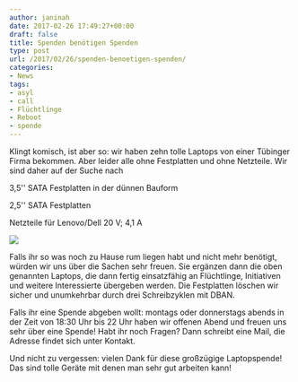 ```yaml
---
author: janinah
date: 2017-02-26 17:49:27+00:00
draft: false
title: Spenden benötigen Spenden
type: post
url: /2017/02/26/spenden-benoetigen-spenden/
categories:
- News
tags:
- asyl
- call
- Flüchtlinge
- Reboot
- spende
---
```


Klingt komisch, ist aber so: wir haben zehn tolle Laptops von einer Tübinger Firma bekommen. Aber leider alle ohne Festplatten und ohne Netzteile. Wir sind daher auf der Suche nach

3,5'' SATA Festplatten in der dünnen Bauform

2,5'' SATA Festplatten

Netzteile für Lenovo/Dell 20 V; 4,1 A

[![](https://www.fablab-neckar-alb.org/wp-content/uploads/2017/02/wp-image-1724016237jpg.jpg)
](https://www.fablab-neckar-alb.org/wp-content/uploads/2017/02/wp-image-1724016237jpg.jpg)

Falls ihr so was noch zu Hause rum liegen habt und nicht mehr benötigt, würden wir uns über die Sachen sehr freuen. Sie ergänzen dann die oben genannten Laptops, die dann fertig einsatzfähig an Flüchtlinge, Initiativen und weitere Interessierte übergeben werden. Die Festplatten löschen wir sicher und unumkehrbar durch drei Schreibzyklen mit DBAN. 

Falls ihr eine Spende abgeben wollt: montags oder donnerstags abends in der Zeit von 18:30 Uhr bis 22 Uhr haben wir offenen Abend und freuen uns sehr über eine Spende! Habt ihr noch Fragen? Dann schreibt eine Mail, die Adresse findet sich unter Kontakt.

Und nicht zu vergessen: vielen Dank für diese großzügige Laptopspende! Das sind tolle Geräte mit denen man sehr gut arbeiten kann!
